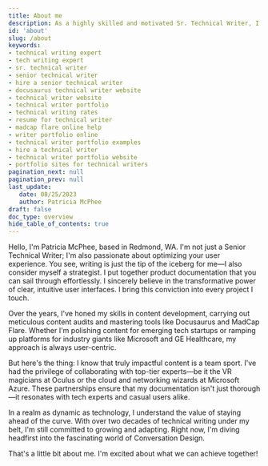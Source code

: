 ```yaml
---
title: About me
description: As a highly skilled and motivated Sr. Technical Writer, I excel in crafting user-friendly experiences. With expertise in technical writing, product documentation, and optimizing content delivery through CI/CD, I am determined to leverage emerging technologies and industry standards to elevate customer experiences.
id: 'about'
slug: /about
keywords: 
- technical writing expert
- tech writing expert
- sr. technical writer
- senior technical writer
- hire a senior technical writer
- docusaurus technical writer website
- technical writer website
- technical writer portfolio
- technical writing rates
- resume for technical writer
- madcap flare online help
- writer portfolio online
- technical writer portfolio examples
- hire a technical writer
- technical writer portfolio website
- portfolio sites for technical writers
pagination_next: null
pagination_prev: null
last_update: 
   date: 08/25/2023
   author: Patricia McPhee
draft: false
doc_type: overview
hide_table_of_contents: true
---
```


Hello, I'm Patricia McPhee, based in Redmond, WA. I'm not just a Senior Technical Writer; I'm also passionate about optimizing your user experience. You see, writing is just the tip of the iceberg for me—I also consider myself a strategist. I put together product documentation that you can sail through effortlessly. I sincerely believe in the transformative power of clear, intuitive user interfaces. I bring this conviction into every project I touch.

Over the years, I've honed my skills in content development, carrying out meticulous content audits and mastering tools like Docusaurus and MadCap Flare. Whether I'm polishing content for emerging tech startups or ramping up platforms for industry giants like Microsoft and GE Healthcare, my approach is always user-centric.

But here's the thing: I know that truly impactful content is a team sport. I've had the privilege of collaborating with top-tier experts—be it the VR magicians at Oculus or the cloud and networking wizards at Microsoft Azure. These partnerships ensure that my documentation isn't just thorough—it resonates with tech experts and casual users alike.

In a realm as dynamic as technology, I understand the value of staying ahead of the curve. With over two decades of technical writing under my belt, I'm still committed to growing and adapting. Right now, I'm diving headfirst into the fascinating world of Conversation Design.

That's a little bit about me. I'm excited about what we can achieve together!

<br />

 
